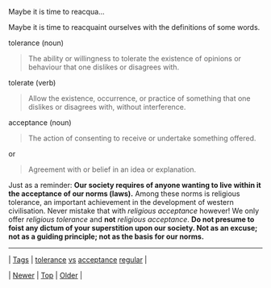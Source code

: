 <!--
title: Maybe it is time to reacquaint ourselves with the definitions of some words. tolerance (noun) The ability or willingness to tolerate the existence of opinions or behaviour that one dislikes or disagrees with. tolerate (verb) Allow the existence, occurrence, or practice of something that one dislikes or disagrees with, without interference. acceptance (noun) The action of consenting to receive or undertake something offered. or Agreement with or belief in an idea or explanation. Just as a reminder
date: 2020-06-28T15:27:00.103Z
tags: tolerance, vs, acceptance, regular
-->


Maybe it is time to reacqua...

<p>Maybe it is time to reacquaint ourselves with the definitions of some words.</p>

<p>tolerance (noun)</p>

<blockquote>
  <p>The ability or willingness to tolerate the existence of opinions or behaviour that one dislikes or disagrees with.</p>
</blockquote>

<p>tolerate (verb)</p>

<blockquote>
  <p>Allow the existence, occurrence, or practice of something that one dislikes or disagrees with, without interference.</p>
</blockquote>

<p>acceptance (noun)</p>

<blockquote>
  <p>The action of consenting to receive or undertake something offered.</p>
</blockquote>

<p>or</p>

<blockquote>
  <p>Agreement with or belief in an idea or explanation.</p>
</blockquote>

<p>Just as a reminder: <strong>Our society requires of anyone wanting to live within it the acceptance of our norms (laws).</strong> Among these norms is religious tolerance, an important achievement in the development of western civilisation. Never mistake that with <em>religious acceptance</em> however!  We only offer <em>religious tolerance</em> and <strong>not</strong> <em>religious acceptance</em>. <strong>Do not presume to foist any dictum of your superstition upon our society. Not as an excuse; not as a guiding principle; not as the basis for our norms.</strong></p>

<!--BOTTOM-POST-NAVIGATION-->
---

| [Tags](tags.md) | [tolerance](tag-tolerance.md) [vs](tag-vs.md) [acceptance](tag-acceptance.md) [regular](tag-regular.md) |

| [Newer](134192536564.md) | [Top](index.md) | [Older](134406090661.md) |